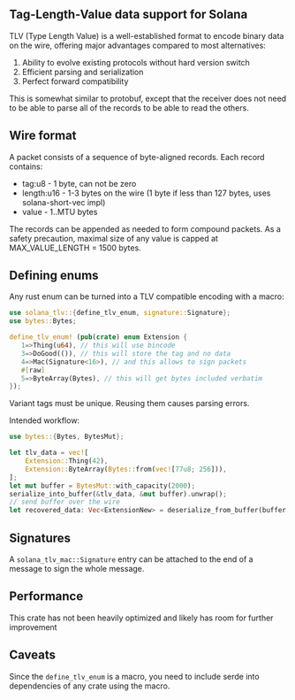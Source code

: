 ## Tag-Length-Value data support for Solana

TLV (Type Length Value) is a well-established format to encode binary data on the wire, offering major advantages compared to most alternatives:
1. Ability to evolve existing protocols without hard version switch
2. Efficient parsing and serialization
3. Perfect forward compatibility

This is somewhat similar to protobuf, except that the receiver does not need to be
able to parse all of the records to be able to read the others.

## Wire format

A packet consists of a sequence of byte-aligned records. Each record contains:
* tag:u8 - 1 byte, can not be zero
* length:u16 - 1-3 bytes on the wire (1 byte if less than 127 bytes, uses solana-short-vec impl)
* value - 1..MTU bytes

The records can be appended as needed to form compound packets. As a safety precaution,
maximal size of any value is capped at MAX_VALUE_LENGTH = 1500 bytes.

## Defining enums

Any rust enum can be turned into a TLV compatible encoding with a macro:
```rust
use solana_tlv::{define_tlv_enum, signature::Signature};
use bytes::Bytes;

define_tlv_enum! (pub(crate) enum Extension {
   1=>Thing(u64), // this will use bincode
   3=>DoGood(()), // this will store the tag and no data
   4=>Mac(Signature<16>), // and this allows to sign packets
   #[raw]
   5=>ByteArray(Bytes), // this will get bytes included verbatim
});
```

Variant tags must be unique. Reusing them causes parsing errors.

Intended workflow:
```rust
use bytes::{Bytes, BytesMut};

let tlv_data = vec![
    Extension::Thing(42),
    Extension::ByteArray(Bytes::from(vec![77u8; 256])),
];
let mut buffer = BytesMut::with_capacity(2000);
serialize_into_buffer(&tlv_data, &mut buffer).unwrap();
// send buffer over the wire
let recovered_data: Vec<ExtensionNew> = deserialize_from_buffer(buffer.freeze()).collect();
```

## Signatures

A `solana_tlv_mac::Signature` entry can be attached to the end of a message to sign the whole message.

## Performance

This crate has not been heavily optimized and likely has room for further improvement

## Caveats

Since the `define_tlv_enum` is a macro, you need to include serde into dependencies of any crate using the
macro.
